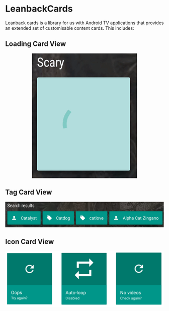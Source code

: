 # LeanbackCards

Leanback cards is a library for us with Android TV applications that provides an extended set of
customisable content cards. This includes:

## Loading Card View

<p align="center">
    <img src="images/loading.gif" alt="Loading Card"/>
</p>

## Tag Card View

<p align="center">
    <img src="images/tag_card.png" alt="Tag Card"/>
</p>

## Icon Card View

<p align="center">
    <img src="images/icon_card.png" alt="Icon Card"/>
</p>